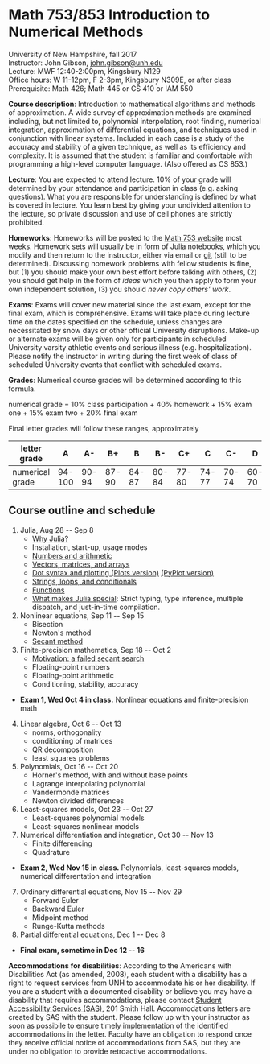 # Math 753/853 Introduction to Numerical Methods

University of New Hampshire, fall 2017  
Instructor: John Gibson, john.gibson@unh.edu  
Lecture: MWF 12:40-2:00pm, Kingsbury N129  
Office hours: W 11-12pm, F 2-3pm, Kingsbury N309E, or after class  
Prerequisite: Math 426; Math 445 or CS 410 or IAM 550

**Course description**: Introduction to mathematical algorithms and methods of approximation. A wide survey of approximation methods are examined including, but not limited to, polynomial interpolation, root finding, numerical integration, approximation of differential equations, and techniques used in conjunction with linear systems. Included in each case is a study of the accuracy and stability of a given technique, as well as its efficiency and complexity. It is assumed that the student is familiar and comfortable with programming a high-level computer language. (Also offered as CS 853.)

**Lecture**: You are expected to attend lecture. 10% of your grade will determined by your attendance and participation in class (e.g. asking questions). What you are responsible for understanding is defined by what is covered in lecture. You learn best by giving your undivided attention to the lecture, so private discussion and use of cell phones are strictly prohibited.

**Homeworks**: Homeworks will be posted to the [Math 753 website](https://github.com/johnfgibson/math753/homeworks) most weeks. Homework sets will usually be in form of Julia notebooks, which you modify and then return to the instructor, either via email or [git](https://git-scm.com/) (still to be determined). Discussing homework problems with fellow students is fine, but (1) you should make your own best effort before talking with others, (2) you should get help in the form of *ideas* which you then apply to form your own independent solution, (3) you should *never copy others' work*.  

**Exams**: Exams will cover new material since the last exam, except for the final exam, which is comprehensive. Exams will take place during lecture time on the dates specified on the schedule, unless changes are necessitated by snow days or other official University disruptions. Make-up or alternate exams will be given only for participants in scheduled University varsity athletic events and serious illness (e.g. hospitalization). Please notify the instructor in writing during the first week of class of scheduled University events that conflict with scheduled exams. 

**Grades**: Numerical course grades will be determined according to this formula. 

  numerical grade = 10% class participation + 40% homework + 15% exam one + 15% exam two + 20% final exam
  
Final letter grades will follow these ranges, approximately

 letter grade  | A | A- | B+ | B | B- | C+ | C | C- | D | F 
 --------------|---|----|----|---|----|----|---|----|---|--
 numerical grade |  94-100 | 90-94 | 87-90 | 84-87 | 80-84 | 77-80 | 74-77 | 70-74 | 60-70 |  < 60

## Course outline and schedule

1. Julia, Aug 28 -- Sep 8
    - [Why Julia?](https://github.com/johnfgibson/whyjulia)
    - Installation, start-up, usage modes
    - [Numbers and arithmetic](julia-basics/1-Numbers.ipynb)
    - [Vectors, matrices, and arrays](julia-basics/2-Vectors-matrices-arrays.ipynb)
    - [Dot syntax and plotting (Plots version)](julia-basics/3-Dot-syntax-and-plotting-Plots.ipynb) [(PyPlot version)](julia-basics/3-Dot-syntax-and-plotting-PyPlot.ipynb)
    - [Strings, loops, and conditionals](julia-basics/4-Strings-loops-conditionals.ipynb)
    - [Functions](julia-basics/5-Functions.ipynb)
    - [What makes Julia special](julia-basics/6-What-makes-Julia-special.ipynb): Strict typing, type inference, multiple dispatch, and just-in-time compilation.
2. Nonlinear equations, Sep 11 -- Sep 15
    - Bisection
    - Newton's method
    - [Secant method](lectures/09-Secant-method.ipynb)
3. Finite-precision mathematics, Sep 18 -- Oct 2
    - [Motivation: a failed secant search](lectures/10-Failed-secant-search.ipynb)
    - Floating-point numbers
    - Floating-point arithmetic
    - Conditioning, stability, accuracy
* **Exam 1, Wed Oct 4 in class.** Nonlinear equations and finite-precision math
4. Linear algebra, Oct 6 -- Oct 13
    - norms, orthogonality
    - conditioning of matrices
    - QR decomposition
    - least squares problems
5. Polynomials, Oct 16 -- Oct 20
    - Horner's method, with and without base points
    - Lagrange interpolating polynomial
    - Vandermonde matrices
    - Newton divided differences
6. Least-squares models, Oct 23 -- Oct 27
    - Least-squares polynomial models
    - Least-squares nonlinear models
7. Numerical differentiation and integration, Oct 30 -- Nov 13
    - Finite differencing
    - Quadrature
* **Exam 2, Wed Nov 15 in class.** Polynomials, least-squares models, numerical differentation and integration
7. Ordinary differential equations, Nov 15 -- Nov 29
    - Forward Euler
    - Backward Euler
    - Midpoint method
    - Runge-Kutta methods
8. Partial differential equations, Dec 1 -- Dec 8
* **Final exam, sometime in Dec 12 -- 16**

**Accommodations for disabilities**: According to the Americans with Disabilities Act (as amended, 2008), each student with a disability has a right to request services from UNH to accommodate his or her disability. If you are a student with a documented disability or believe you may have a disability that requires accommodations, please contact [Student Accessibility Services (SAS)](http://www.unh.edu/studentaccessibility), 201 Smith Hall. Accommodations letters are created by SAS with the student. Please follow up with your instructor as soon as possibile to ensure timely implementation of the identified accommodations in the letter. Faculty have an obligation to respond once they receive official notice of accommodations from SAS, but they are under no obligation to provide retroactive accommodations. 

